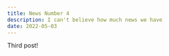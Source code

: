 ```yaml
---
title: News Number 4
description: I can't believe how much news we have
date: 2022-05-03
---
```


Third post!
